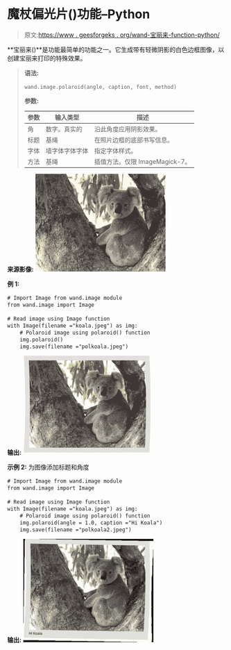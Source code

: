 # 魔杖偏光片()功能–Python

> 原文:[https://www . geesforgeks . org/wand-宝丽来-function-python/](https://www.geeksforgeeks.org/wand-polaroid-function-python/)

**宝丽来()**是功能最简单的功能之一。它生成带有轻微阴影的白色边框图像，以创建宝丽来打印的特殊效果。

> **语法:**
> 
> ```
> wand.image.polaroid(angle, caption, font, method)
> 
> ```
> 
> **参数:**
> 
> | 参数 | 输入类型 | 描述 |
> | --- | --- | --- |
> | 角 | 数字。真实的 | 沿此角度应用阴影效果。 |
> | 标题 | 基绳 | 在照片边框的底部书写信息。 |
> | 字体 | 墙字体字体字体 | 指定字体样式。 |
> | 方法 | 基绳 | 插值方法。仅限 ImageMagick-7。 |

**来源影像:**
![](img/a1d5dabac07efe8de363e0c440a198d8.png)

**例 1:**

```
# Import Image from wand.image module
from wand.image import Image

# Read image using Image function
with Image(filename ="koala.jpeg") as img:
    # Polaroid image using polaroid() function
    img.polaroid()
    img.save(filename ="polkoala.jpeg")
```

**输出:**
![](img/2f4a15a7427223451e477f9b0a262178.png)

**示例 2:**
为图像添加标题和角度

```
# Import Image from wand.image module
from wand.image import Image

# Read image using Image function
with Image(filename ="koala.jpeg") as img:
    # Polaroid image using polaroid() function
    img.polaroid(angle = 1.0, caption ="Hi Koala")
    img.save(filename ="polkoala2.jpeg")
```

**输出:**
![](img/324786724b1be4ab5bc470625a7dff43.png)